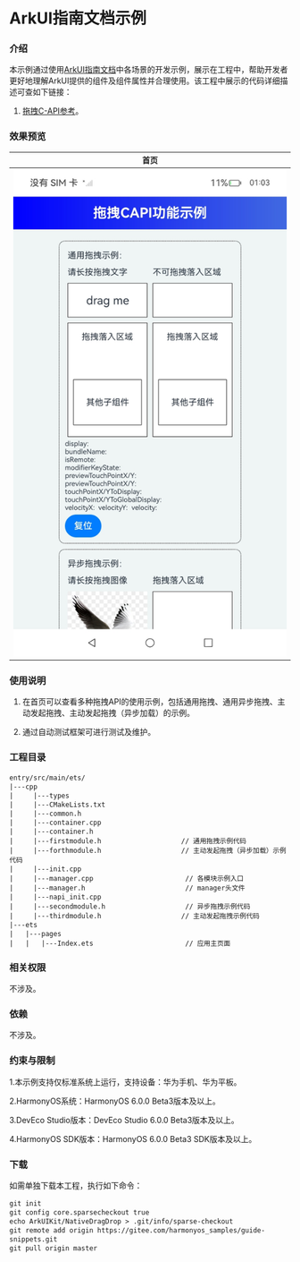 # ArkUI指南文档示例

### 介绍

本示例通过使用[ArkUI指南文档](https://gitee.com/openharmony/docs/tree/master/zh-cn/application-dev/reference)中各场景的开发示例，展示在工程中，帮助开发者更好地理解ArkUI提供的组件及组件属性并合理使用。该工程中展示的代码详细描述可查如下链接：

1. [拖拽C-API参考](https://gitcode.com/openharmony/docs/blob/master/zh-cn/application-dev/reference/apis-arkui/capi-drag-and-drop-h.md)。
### 效果预览

| 首页                                 |
|------------------------------------|
| ![](screenshots/device/image1.jpg) |

### 使用说明

1. 在首页可以查看多种拖拽API的使用示例，包括通用拖拽、通用异步拖拽、主动发起拖拽、主动发起拖拽（异步加载）的示例。

2. 通过自动测试框架可进行测试及维护。

### 工程目录
```
entry/src/main/ets/
|---cpp
|     |---types
|     |---CMakeLists.txt
|     |---common.h
|     |---container.cpp
|     |---container.h
|     |---firstmodule.h                    // 通用拖拽示例代码
|     |---forthmodule.h                    // 主动发起拖拽（异步加载）示例代码
|     |---init.cpp
|     |---manager.cpp                       // 各模块示例入口
|     |---manager.h                         // manager头文件
|     |---napi_init.cpp
|     |---secondmodule.h                    // 异步拖拽示例代码
|     |---thirdmodule.h                    // 主动发起拖拽示例代码
|---ets
|   |---pages
|   |   |---Index.ets                       // 应用主页面
```

### 相关权限

不涉及。

### 依赖

不涉及。

### 约束与限制

1.本示例支持仅标准系统上运行，支持设备：华为手机、华为平板。

2.HarmonyOS系统：HarmonyOS 6.0.0 Beta3版本及以上。

3.DevEco Studio版本：DevEco Studio 6.0.0 Beta3版本及以上。

4.HarmonyOS SDK版本：HarmonyOS 6.0.0 Beta3 SDK版本及以上。

### 下载

如需单独下载本工程，执行如下命令：

````
git init
git config core.sparsecheckout true
echo ArkUIKit/NativeDragDrop > .git/info/sparse-checkout
git remote add origin https://gitee.com/harmonyos_samples/guide-snippets.git
git pull origin master
````